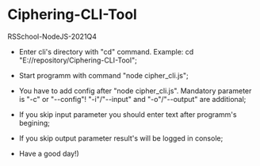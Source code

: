 # Ciphering-CLI-Tool
RSSchool-NodeJS-2021Q4

- Enter cli's directory with "cd" command. Example: cd "E://repository/Ciphering-CLI-Tool";
- Start programm with command "node cipher_cli.js";
- You have to add config after "node cipher_cli.js". Mandatory parameter is "-c" or "--config"! "-i"/"--input" and "-o"/"--output" are additional;
- If you skip input parameter you should enter text after programm's begining;
- If you skip output parameter result's will be logged in console;

- Have a good day!) 